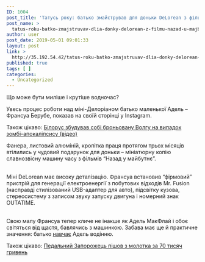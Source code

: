 ```yaml
---
ID: 1004
post_title: 'Татусь року: батько змайстрував для доньки DeLorean з фільму &#8220;Назад у майбутнє&#8221; &#8211; Телеканал новин 24'
post_name: >
  tatus-roku-batko-zmajstruvav-dlia-donky-delorean-z-filmu-nazad-u-majbutnie-telekanal-novyn-24
author: user
post_date: 2019-05-01 09:01:33
layout: post
link: >
  http://35.192.54.42/tatus-roku-batko-zmajstruvav-dlia-donky-delorean-z-filmu-nazad-u-majbutnie-telekanal-novyn-24/
published: true
tags: [ ]
categories:
  - Uncategorized
---
```

<div class="media_block"></div> <p class="anotation">Що може бути миліше і крутіше водночас?</p>
<p>Увесь процес роботи над міні-Делоріаном батько маленької Адель – Франсуа Берубе, показав на своїй сторінці у Instagram.</p>
<p class="read-also">Також цікаво: <a href="https://auto.24tv.ua/bilorus_zbuduvav_sobi_bronovanu_volhu_na_vypadok_zombi_apokalipsysu_video_n12467">Білорус збудував собі броньовану Волгу на випадок зомбі-апокаліпсису (відео)</a></p>
<p>Фанера, листовий алюміній, кропітка праця протягом трьох місяців втілились у чудовий подарунок для доньки – мініатюрну копію славнозвісну машину часу з фільмів “Назад у майбутнє”.</p> <p><br>Міні DeLorean має високу деталізацію. Франсуа встановив “фірмовий” пристрій для генерації електроенергії з побутових відходів Mr. Fusion (насправді стилізований USB-адаптер для авто), підсвітку кузова, стереосистему з записом звуку запуску двигуна і номерний знак OUTATIME.</p> <p><br>Свою малу Франсуа тепер кличе не інакше як Адель МакФлай і обоє світяться від щастя, бавлячись з машинкою. Забава має ще й практичне значення: батько <a href="https://auto.24tv.ua/maidanchyky_dlia_vodinnia_avtomobilia_kyiv_lokatsii_na_karti_n11633">навчає</a> Адель водінню.</p> <p class="read-also">Також цікаво: <a href="https://auto.24tv.ua/pedalnyi_zaporozhets_pishov_z_molotka_za_70_tysiach_hryven_n3936">Педальний Запорожець пішов з молотка за 70 тисяч гривень</a></p> 